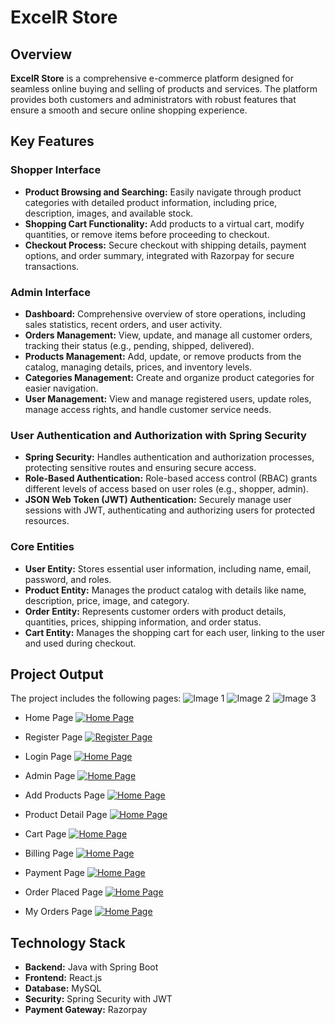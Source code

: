 # ExcelR Store

## Overview

**ExcelR Store** is a comprehensive e-commerce platform designed for seamless online buying and selling of products and services. The platform provides both customers and administrators with robust features that ensure a smooth and secure online shopping experience.

## Key Features

### Shopper Interface
- **Product Browsing and Searching:** Easily navigate through product categories with detailed product information, including price, description, images, and available stock.
- **Shopping Cart Functionality:** Add products to a virtual cart, modify quantities, or remove items before proceeding to checkout.
- **Checkout Process:** Secure checkout with shipping details, payment options, and order summary, integrated with Razorpay for secure transactions.

### Admin Interface
- **Dashboard:** Comprehensive overview of store operations, including sales statistics, recent orders, and user activity.
- **Orders Management:** View, update, and manage all customer orders, tracking their status (e.g., pending, shipped, delivered).
- **Products Management:** Add, update, or remove products from the catalog, managing details, prices, and inventory levels.
- **Categories Management:** Create and organize product categories for easier navigation.
- **User Management:** View and manage registered users, update roles, manage access rights, and handle customer service needs.

### User Authentication and Authorization with Spring Security
- **Spring Security:** Handles authentication and authorization processes, protecting sensitive routes and ensuring secure access.
- **Role-Based Authentication:** Role-based access control (RBAC) grants different levels of access based on user roles (e.g., shopper, admin).
- **JSON Web Token (JWT) Authentication:** Securely manage user sessions with JWT, authenticating and authorizing users for protected resources.

### Core Entities
- **User Entity:** Stores essential user information, including name, email, password, and roles.
- **Product Entity:** Manages the product catalog with details like name, description, price, image, and category.
- **Order Entity:** Represents customer orders with product details, quantities, prices, shipping information, and order status.
- **Cart Entity:** Manages the shopping cart for each user, linking to the user and used during checkout.

## Project Output

The project includes the following pages:
![Image 1](https://i.imgur.com/WE9Bydv.jpg) ![Image 2](https://i.imgur.com/inF7pM6.png) ![Image 3](https://i.imgur.com/J8JYSfa.jpg)

- Home Page <a href="https://i.imgur.com/WE9Bydv.jpg" target="_blank">![Home Page](https://i.imgur.com/WE9Bydv.jpg)</a>

- Register Page <a href="https://i.imgur.com/inF7pM6.png" target="_blank">![Register Page](https://i.imgur.com/inF7pM6.png)</a>

- Login Page <a href="https://i.imgur.com/uoghuWe.jpg" target="_blank">![Home Page](https://i.imgur.com/uoghuWe.jpg)</a>

- Admin Page <a href="https://i.imgur.com/J8JYSfa.jpg" target="_blank">![Home Page](https://i.imgur.com/J8JYSfa.jpg)</a>

- Add Products Page <a href="https://i.imgur.com/p93IYL3.jpg" target="_blank">![Home Page](https://i.imgur.com/p93IYL3.jpg)</a>

- Product Detail Page <a href="https://i.imgur.com/zMe1cia.jpg" target="_blank">![Home Page](https://i.imgur.com/zMe1cia.jpg)</a>

- Cart Page <a href="https://i.imgur.com/D3WRgzw.jpg" target="_blank">![Home Page](https://i.imgur.com/D3WRgzw.jpg)</a>

- Billing Page <a href="https://i.imgur.com/6XnO75l.jpg" target="_blank">![Home Page](https://i.imgur.com/6XnO75l.jpg)</a>

- Payment Page <a href="https://i.imgur.com/mXebOiu.jpg" target="_blank">![Home Page](https://i.imgur.com/mXebOiu.jpg)</a>

- Order Placed Page <a href="https://i.imgur.com/CSM5JgC.jpg" target="_blank">![Home Page](https://i.imgur.com/CSM5JgC.jpg)</a>

- My Orders Page <a href="https://i.imgur.com/CSM5JgC.jpg" target="_blank">![Home Page](https://i.imgur.com/CSM5JgC.jpg)</a>

## Technology Stack

- **Backend:** Java with Spring Boot
- **Frontend:** React.js
- **Database:** MySQL
- **Security:** Spring Security with JWT
- **Payment Gateway:** Razorpay

